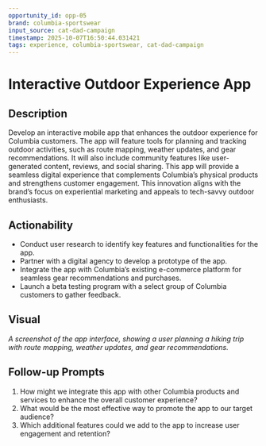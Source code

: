 ```yaml
---
opportunity_id: opp-05
brand: columbia-sportswear
input_source: cat-dad-campaign
timestamp: 2025-10-07T16:50:44.031421
tags: experience, columbia-sportswear, cat-dad-campaign
---
```


# Interactive Outdoor Experience App

## Description

Develop an interactive mobile app that enhances the outdoor experience for Columbia customers. The app will feature tools for planning and tracking outdoor activities, such as route mapping, weather updates, and gear recommendations. It will also include community features like user-generated content, reviews, and social sharing. This app will provide a seamless digital experience that complements Columbia’s physical products and strengthens customer engagement. This innovation aligns with the brand’s focus on experiential marketing and appeals to tech-savvy outdoor enthusiasts.

## Actionability

- Conduct user research to identify key features and functionalities for the app.
- Partner with a digital agency to develop a prototype of the app.
- Integrate the app with Columbia’s existing e-commerce platform for seamless gear recommendations and purchases.
- Launch a beta testing program with a select group of Columbia customers to gather feedback.

## Visual

*A screenshot of the app interface, showing a user planning a hiking trip with route mapping, weather updates, and gear recommendations.*

## Follow-up Prompts

1. How might we integrate this app with other Columbia products and services to enhance the overall customer experience?
2. What would be the most effective way to promote the app to our target audience?
3. Which additional features could we add to the app to increase user engagement and retention?

